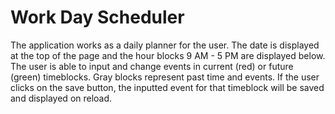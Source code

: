 # Work Day Scheduler
The application works as a daily planner for the user. The date is displayed at the top of the page and the hour blocks 9 AM - 5 PM are displayed below. The user is able to input and change events in current (red) or future (green) timeblocks. Gray blocks represent past time and events. If the user clicks on the save button, the inputted event for that timeblock will be saved and displayed on reload.


